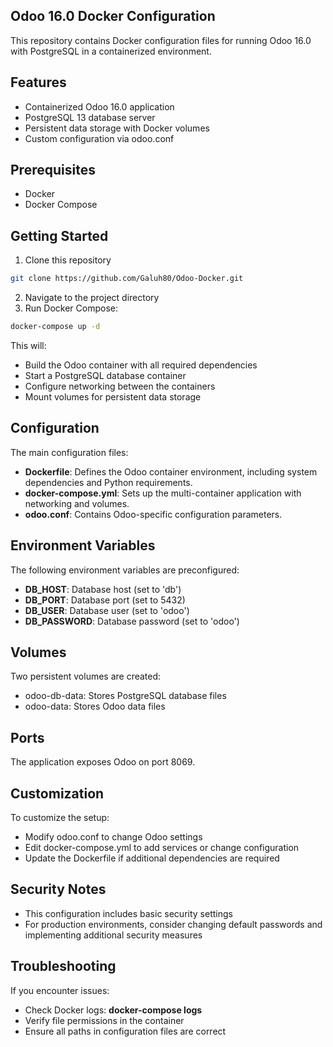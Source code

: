 Odoo 16.0 Docker Configuration
----

This repository contains Docker configuration files for running Odoo 16.0 with PostgreSQL in a containerized environment.

Features
-------------------------
- Containerized Odoo 16.0 application
- PostgreSQL 13 database server
- Persistent data storage with Docker volumes
- Custom configuration via odoo.conf

Prerequisites
-------------------------
- Docker
- Docker Compose

Getting Started
-------------------------
1. Clone this repository
```bash
git clone https://github.com/Galuh80/Odoo-Docker.git
```
2. Navigate to the project directory
3. Run Docker Compose:
```bash
docker-compose up -d
```
This will:
- Build the Odoo container with all required dependencies
- Start a PostgreSQL database container
- Configure networking between the containers
- Mount volumes for persistent data storage

Configuration
-------------------------
The main configuration files:
- **Dockerfile**: Defines the Odoo container environment, including system dependencies and Python requirements.
- **docker-compose.yml**: Sets up the multi-container application with networking and volumes.
- **odoo.conf**: Contains Odoo-specific configuration parameters.

Environment Variables
-------------------------
The following environment variables are preconfigured:
- **DB_HOST**: Database host (set to 'db')
- **DB_PORT**: Database port (set to 5432)
- **DB_USER**: Database user (set to 'odoo')
- **DB_PASSWORD**: Database password (set to 'odoo')

Volumes
-------------------------
Two persistent volumes are created:
- odoo-db-data: Stores PostgreSQL database files
- odoo-data: Stores Odoo data files

Ports
-------------------------
The application exposes Odoo on port 8069.

Customization
-------------------------
To customize the setup:
- Modify odoo.conf to change Odoo settings
- Edit docker-compose.yml to add services or change configuration
- Update the Dockerfile if additional dependencies are required

Security Notes
-------------------------
- This configuration includes basic security settings
- For production environments, consider changing default passwords and implementing additional security measures

Troubleshooting
-------------------------
If you encounter issues:
- Check Docker logs: **docker-compose logs**
- Verify file permissions in the container
- Ensure all paths in configuration files are correct
